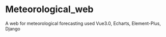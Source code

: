 # Meteorological_web
A web for meteorological forecasting used Vue3.0, Echarts, Element-Plus, Django
